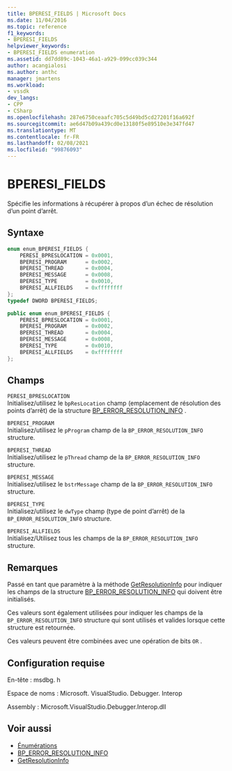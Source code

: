 ```yaml
---
title: BPERESI_FIELDS | Microsoft Docs
ms.date: 11/04/2016
ms.topic: reference
f1_keywords:
- BPERESI_FIELDS
helpviewer_keywords:
- BPERESI_FIELDS enumeration
ms.assetid: dd7dd89c-1043-46a1-a929-099cc039c344
author: acangialosi
ms.author: anthc
manager: jmartens
ms.workload:
- vssdk
dev_langs:
- CPP
- CSharp
ms.openlocfilehash: 287e6750ceaafc705c5d49bd5cd27201f16a692f
ms.sourcegitcommit: ae6d47b09a439cd0e13180f5e89510e3e347fd47
ms.translationtype: MT
ms.contentlocale: fr-FR
ms.lasthandoff: 02/08/2021
ms.locfileid: "99876093"
---
```

# <a name="bperesi_fields"></a>BPERESI_FIELDS
Spécifie les informations à récupérer à propos d’un échec de résolution d’un point d’arrêt.

## <a name="syntax"></a>Syntaxe

```cpp
enum enum_BPERESI_FIELDS {
    PERESI_BPRESLOCATION = 0x0001,
    BPERESI_PROGRAM      = 0x0002,
    BPERESI_THREAD       = 0x0004,
    BPERESI_MESSAGE      = 0x0008,
    BPERESI_TYPE         = 0x0010,
    BPERESI_ALLFIELDS    = 0xffffffff
};
typedef DWORD BPERESI_FIELDS;
```

```csharp
public enum enum_BPERESI_FIELDS {
    PERESI_BPRESLOCATION = 0x0001,
    BPERESI_PROGRAM      = 0x0002,
    BPERESI_THREAD       = 0x0004,
    BPERESI_MESSAGE      = 0x0008,
    BPERESI_TYPE         = 0x0010,
    BPERESI_ALLFIELDS    = 0xffffffff
};
```

## <a name="fields"></a>Champs
`PERESI_BPRESLOCATION`\
Initialisez/utilisez le `bpResLocation` champ (emplacement de résolution des points d’arrêt) de la structure [BP_ERROR_RESOLUTION_INFO](../../../extensibility/debugger/reference/bp-error-resolution-info.md) .

`BPERESI_PROGRAM`\
Initialisez/utilisez le `pProgram` champ de la `BP_ERROR_RESOLUTION_INFO` structure.

`BPERESI_THREAD`\
Initialisez/utilisez le `pThread` champ de la `BP_ERROR_RESOLUTION_INFO` structure.

`BPERESI_MESSAGE`\
Initialisez/utilisez le `bstrMessage` champ de la `BP_ERROR_RESOLUTION_INFO` structure.

`BPERESI_TYPE`\
Initialisez/utilisez le `dwType` champ (type de point d’arrêt) de la `BP_ERROR_RESOLUTION_INFO` structure.

`BPERESI_ALLFIELDS`\
Initialisez/Utilisez tous les champs de la `BP_ERROR_RESOLUTION_INFO` structure.

## <a name="remarks"></a>Remarques
Passé en tant que paramètre à la méthode [GetResolutionInfo](../../../extensibility/debugger/reference/idebugerrorbreakpointresolution2-getresolutioninfo.md) pour indiquer les champs de la structure [BP_ERROR_RESOLUTION_INFO](../../../extensibility/debugger/reference/bp-error-resolution-info.md) qui doivent être initialisés.

Ces valeurs sont également utilisées pour indiquer les champs de la `BP_ERROR_RESOLUTION_INFO` structure qui sont utilisés et valides lorsque cette structure est retournée.

Ces valeurs peuvent être combinées avec une opération de bits `OR` .

## <a name="requirements"></a>Configuration requise
En-tête : msdbg. h

Espace de noms : Microsoft. VisualStudio. Debugger. Interop

Assembly : Microsoft.VisualStudio.Debugger.Interop.dll

## <a name="see-also"></a>Voir aussi
- [Énumérations](../../../extensibility/debugger/reference/enumerations-visual-studio-debugging.md)
- [BP_ERROR_RESOLUTION_INFO](../../../extensibility/debugger/reference/bp-error-resolution-info.md)
- [GetResolutionInfo](../../../extensibility/debugger/reference/idebugerrorbreakpointresolution2-getresolutioninfo.md)
